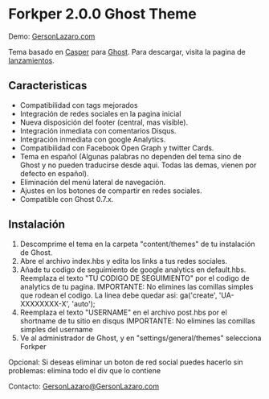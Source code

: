 # Forkper 2.0.0 Ghost Theme

Demo: [GersonLazaro.com](http://www.GersonLazaro.com)

Tema basado en [Casper](https://github.com/TryGhost/Casper) para [Ghost](http://github.com/tryghost/ghost/).
Para descargar, visita la pagina de [lanzamientos](https://github.com/GersonLazaro/forkper/releases/).


## Caracteristicas
* Compatibilidad con tags mejorados
* Integración de redes sociales en la pagina inicial
* Nueva disposición del footer (central, mas visible).
* Integración inmediata con comentarios Disqus.
* Integración inmediata con google Analytics.
* Compatibilidad con Facebook Open Graph y twitter Cards.
* Tema en español (Algunas palabras no dependen del tema sino de Ghost y no pueden
traducirse desde aqui. Todas las demas, vienen por defecto en español).
* Eliminación del menú lateral de navegación.
* Ajustes en los botones de compartir en redes sociales.
* Compatible con Ghost 0.7.x.


## Instalación
1. Descomprime el tema en la carpeta "content/themes" de tu instalación de Ghost.
2. Abre el archivo index.hbs y edita los links a tus redes sociales.
3. Añade tu codigo de seguimiento de google analytics en default.hbs.
Reemplaza el texto "TU CODIGO DE SEGUIMIENTO" por el codigo de analytics de tu pagina.
IMPORTANTE: No elimines las comillas simples que rodean el codigo. La linea debe quedar asi:
ga('create', 'UA-XXXXXXXX-X', 'auto');
4. Reemplaza el texto "USERNAME" en el archivo post.hbs por el shortname de tu sitio en disqus
IMPORTANTE: No elimines las comillas simples del username
5. Ve al administrador de Ghost, y en "settings/general/themes" selecciona Forkper 

Opcional: Si deseas eliminar un boton de red social puedes hacerlo sin problemas: elimina todo el div que lo contiene



Contacto: GersonLazaro@GersonLazaro.com 


